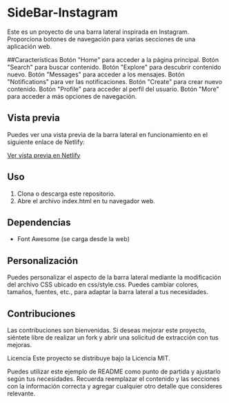 # SideBar-Instagram

Este es un proyecto de una barra lateral inspirada en Instagram. Proporciona
botones de navegación para varias secciones de una aplicación web.

##Características Botón "Home" para acceder a la página principal. Botón
"Search" para buscar contenido. Botón "Explore" para descubrir contenido nuevo.
Botón "Messages" para acceder a los mensajes. Botón "Notifications" para ver las
notificaciones. Botón "Create" para crear nuevo contenido. Botón "Profile" para
acceder al perfil del usuario. Botón "More" para acceder a más opciones de
navegación.

## Vista previa

Puedes ver una vista previa de la barra lateral en funcionamiento en el
siguiente enlace de Netlify:

[Ver vista previa en Netlify](https://nombre_de_tu_app_en_netlify.netlify.app)

## Uso

1. Clona o descarga este repositorio.
2. Abre el archivo index.html en tu navegador web.

## Dependencias

- Font Awesome (se carga desde la web)

## Personalización

Puedes personalizar el aspecto de la barra lateral mediante la modificación del
archivo CSS ubicado en css/style.css. Puedes cambiar colores, tamaños, fuentes,
etc., para adaptar la barra lateral a tus necesidades.

## Contribuciones

Las contribuciones son bienvenidas. Si deseas mejorar este proyecto, siéntete
libre de realizar un fork y abrir una solicitud de extracción con tus mejoras.

Licencia Este proyecto se distribuye bajo la Licencia MIT.

Puedes utilizar este ejemplo de README como punto de partida y ajustarlo según
tus necesidades. Recuerda reemplazar el contenido y las secciones con la
información correcta y agregar cualquier otro detalle que consideres relevante.
